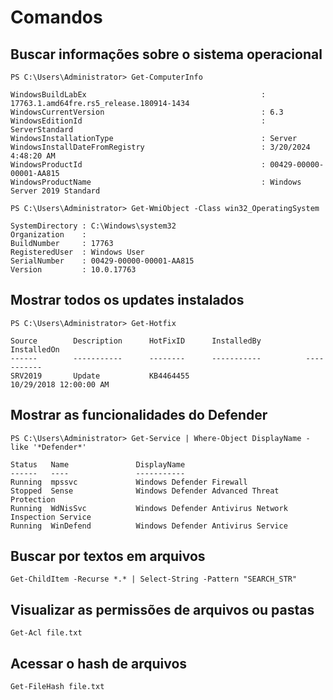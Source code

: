 # Comandos 

## Buscar informações sobre o sistema operacional
```
PS C:\Users\Administrator> Get-ComputerInfo

WindowsBuildLabEx                                       : 17763.1.amd64fre.rs5_release.180914-1434
WindowsCurrentVersion                                   : 6.3
WindowsEditionId                                        : ServerStandard
WindowsInstallationType                                 : Server
WindowsInstallDateFromRegistry                          : 3/20/2024 4:48:20 AM
WindowsProductId                                        : 00429-00000-00001-AA815
WindowsProductName                                      : Windows Server 2019 Standard
```

```
PS C:\Users\Administrator> Get-WmiObject -Class win32_OperatingSystem

SystemDirectory : C:\Windows\system32
Organization    :
BuildNumber     : 17763
RegisteredUser  : Windows User
SerialNumber    : 00429-00000-00001-AA815
Version         : 10.0.17763
```
## Mostrar todos os updates instalados
```
PS C:\Users\Administrator> Get-Hotfix

Source        Description      HotFixID      InstalledBy          InstalledOn
------        -----------      --------      -----------          -----------
SRV2019       Update           KB4464455                          10/29/2018 12:00:00 AM
```
## Mostrar as funcionalidades do Defender
```
PS C:\Users\Administrator> Get-Service | Where-Object DisplayName -like '*Defender*'

Status   Name               DisplayName
------   ----               -----------
Running  mpssvc             Windows Defender Firewall
Stopped  Sense              Windows Defender Advanced Threat Protection
Running  WdNisSvc           Windows Defender Antivirus Network Inspection Service
Running  WinDefend          Windows Defender Antivirus Service
```
## Buscar por textos em arquivos
```
Get-ChildItem -Recurse *.* | Select-String -Pattern "SEARCH_STR"
```

## Visualizar as permissões de arquivos ou pastas
```
Get-Acl file.txt
```
## Acessar o hash de arquivos
```
Get-FileHash file.txt
```

